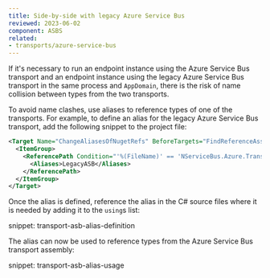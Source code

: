 ```yaml
---
title: Side-by-side with legacy Azure Service Bus
reviewed: 2023-06-02
component: ASBS
related:
- transports/azure-service-bus
---
```


If it's necessary to run an endpoint instance using the Azure Service Bus transport and an endpoint instance using the legacy Azure Service Bus transport in the same process and `AppDomain`, there is the risk of name collision between types from the two transports.

To avoid name clashes, use aliases to reference types of one of the transports. For example, to define an alias for the legacy Azure Service Bus transport, add the following snippet to the project file:

```xml
<Target Name="ChangeAliasesOfNugetRefs" BeforeTargets="FindReferenceAssembliesForReferences;ResolveReferences">
  <ItemGroup>
    <ReferencePath Condition="'%(FileName)' == 'NServiceBus.Azure.Transports.WindowsAzureServiceBus'">
      <Aliases>LegacyASB</Aliases>
    </ReferencePath>
  </ItemGroup>
</Target>
```

Once the alias is defined, reference the alias in the C# source files where it is needed by adding it to the `using`s list:

snippet: transport-asb-alias-definition

The alias can now be used to reference types from the Azure Service Bus transport assembly:

snippet: transport-asb-alias-usage
